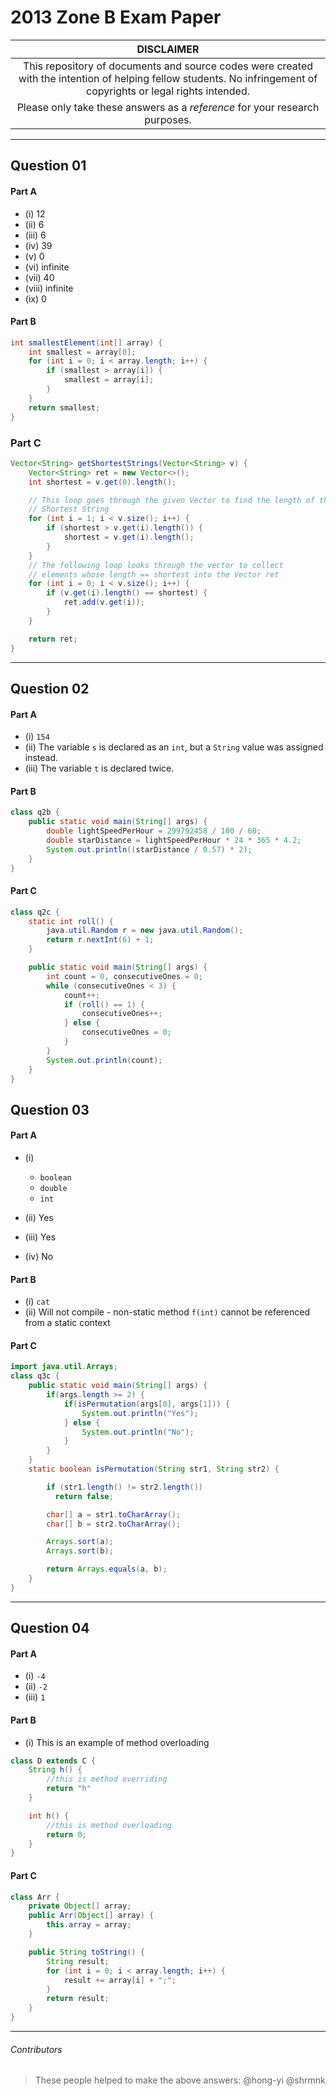 # 2013 Zone B Exam Paper

| **DISCLAIMER**  |
| :---: |
| This repository of documents and source codes were created with the intention of helping fellow students. No infringement of copyrights or legal rights intended. |
| Please only take these answers as a *reference* for your research purposes. |

---

## Question 01

#### Part A
* (i) 12
* (ii) 6
* (iii) 6
* (iv) 39
* (v) 0
* (vi) infinite
* (vii) 40
* (viii) infinite
* (ix) 0

#### Part B

```java
int smallestElement(int[] array) {
    int smallest = array[0];
    for (int i = 0; i < array.length; i++) {
        if (smallest > array[i]) {
            smallest = array[i];
        }
    }
    return smallest;
}
```

### Part C

```java
Vector<String> getShortestStrings(Vector<String> v) {
    Vector<String> ret = new Vector<>();
    int shortest = v.get(0).length();

    // This loop goes through the given Vector to find the length of the
    // Shortest String
    for (int i = 1; i < v.size(); i++) {
        if (shortest > v.get(i).length()) {
            shortest = v.get(i).length();
        }
    }
    // The following loop looks through the vector to collect
    // elements whose length == shortest into the Vector ret
    for (int i = 0; i < v.size(); i++) {
        if (v.get(i).length() == shortest) {
            ret.add(v.get(i));
        }
    }

    return ret;
}
```

---

## Question 02

#### Part A
* (i) `154`
* (ii) The variable `s` is declared as an `int`, but a `String` value was assigned instead.
* (iii) The variable `t` is declared twice.

#### Part B

```java
class q2b {
    public static void main(String[] args) {
        double lightSpeedPerHour = 299792458 / 100 / 60;
        double starDistance = lightSpeedPerHour * 24 * 365 * 4.2;
        System.out.println((starDistance / 0.57) * 2);
    }
}
```

#### Part C

```java
class q2c {
    static int roll() {
        java.util.Random r = new java.util.Random();
        return r.nextInt(6) + 1;
    }

    public static void main(String[] args) {
        int count = 0, consecutiveOnes = 0;
        while (consecutiveOnes < 3) {
            count++;
            if (roll() == 1) {
                consecutiveOnes++;
            } else {
                consecutiveOnes = 0;
            }
        }
        System.out.println(count);
    }
}
```

## Question 03

#### Part A
* (i)
  * `boolean`
  * `double`
  * `int`

* (ii) Yes
* (iii) Yes
* (iv) No

#### Part B
* (i) `cat`
* (ii) Will not compile - non-static method `f(int)` cannot be referenced from a static context

#### Part C

```java
import java.util.Arrays;
class q3c {
    public static void main(String[] args) {
        if(args.length >= 2) {
            if(isPermutation(args[0], args[1])) {
                System.out.println("Yes");
            } else {
                System.out.println("No");
            }
        }
    }
    static boolean isPermutation(String str1, String str2) {

        if (str1.length() != str2.length())
          return false;

        char[] a = str1.toCharArray();
        char[] b = str2.toCharArray();

        Arrays.sort(a);
        Arrays.sort(b);

        return Arrays.equals(a, b);
    }
}

```

---

## Question 04

#### Part A

* (i) `-4`
* (ii) `-2`
* (iii) `1`

#### Part B

* (i) This is an example of method overloading

```java
class D extends C {
    String h() {
        //this is method overriding
        return "h"
    }

    int h() {
        //this is method overloading
        return 0;
    }
}
```

#### Part C

```java
class Arr {
    private Object[] array;
    public Arr(Object[] array) {
        this.array = array;
    }

    public String toString() {
        String result;
        for (int i = 0; i < array.length; i++) {
            result += array[i] + ";";
        }
        return result;
    }
}
```

---

###### Contributors
> These people helped to make the above answers: @hong-yi @shrmnk
